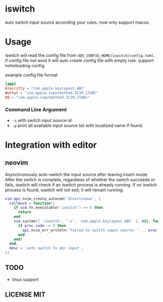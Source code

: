 # iswitch
auto switch input source according your rules. now only support macos.

# Usage

iswitch will read the config file from `XDG_CONFIG_HOME/iswitch/config.toml`.
if config file not exist it will auto create config file with empty rule.
support hotreloading config.

example config file format

```toml
[app]
Alacritty = "com.apple.keylayout.ABC"
WeChat = "com.apple.inputmethod.SCIM.ITABC"
QQ = "com.apple.inputmethod.SCIM.ITABC"
```

### Command Line Argument

- `-s` with switch input source id
- `-p` print all available input source list with localized name if found.

# Integration with editor

## neovim

Asynchronously auto-switch the input source after leaving insert mode. After
the switch is complete, regardless of whether the switch succeeds or fails,
iswitch will check if an iswitch process is already running. If no iswitch
process is found, iswitch will not exit; it will remain running.

```lua
vim.api.nvim_create_autocmd('InsertLeave', {
  callback = function()
    if vim.fn.executable('iswitch') == 0 then
      return
    end
    vim.system({ 'iswitch', '-s', 'com.apple.keylayout.ABC' }, nil, function(proc)
      if proc.code ~= 0 then
        api.nvim_err_writeln('Failed to switch input source: ' .. proc.stderr)
      end
    end)
  end,
  desc = 'auto switch to abc input',
})
```

## TODO
- linux support

## LICENSE MIT

